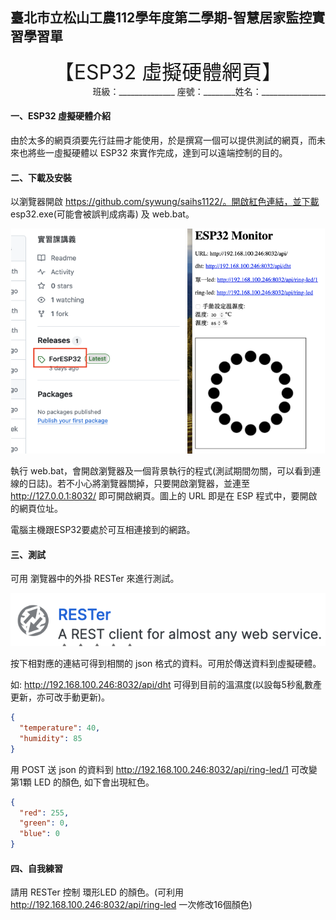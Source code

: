 ## 臺北市立松山工農112學年度第二學期-智慧居家監控實習學習單

<center><font size=6>【ESP32 虛擬硬體網頁】</font></center>

<div style="text-align: right">班級：______________ 座號：________姓名：________________</div>

#### 一、ESP32 虛擬硬體介紹

由於太多的網頁須要先行註冊才能使用，於是撰寫一個可以提供測試的網頁，而未來也將些一虛擬硬體以 ESP32 來實作完成，達到可以遠端控制的目的。


#### 二、下載及安裝

以瀏覽器開啟 https://github.com/sywung/saihs1122/。開啟紅色連結，並下載 esp32.exe(可能會被誤判成病毒) 及 web.bat。
<center>
<img src="assets/image-20240415135331868.png" alt="image" width="auto" height="360">
<img src="assets/image-20240415140403031.png" alt="image" width="auto" height="360">
</center>


執行 web.bat，會開啟瀏覽器及一個背景執行的程式(測試期間勿關，可以看到連線的日誌)。若不小心將瀏覽器關掉，只要開啟瀏覽器，並連至 http://127.0.0.1:8032/ 即可開啟網頁。圖上的 URL 即是在 ESP 程式中，要開啟的網頁位址。

電腦主機跟ESP32要處於可互相連接到的網路。

#### 三、測試

可用 瀏覽器中的外掛 RESTer 來進行測試。

![image-20240415141428382](assets/image-20240415141428382.png)



按下相對應的連結可得到相關的 json 格式的資料。可用於傳送資料到虛擬硬體。

如: http://192.168.100.246:8032/api/dht 可得到目前的溫濕度(以設每5秒亂數產更新，亦可改手動更新)。

```json
{
  "temperature": 40,
  "humidity": 85
}
```

用 POST 送 json 的資料到 http://192.168.100.246:8032/api/ring-led/1 可改變 第1顆 LED 的顏色, 如下會出現紅色。

```json
{
  "red": 255,
  "green": 0,
  "blue": 0
}
```




#### 四、自我練習

請用 RESTer 控制 環形LED 的顏色。(可利用 http://192.168.100.246:8032/api/ring-led 一次修改16個顏色)

